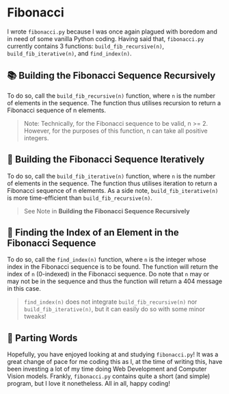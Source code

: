 # Fibonacci
I wrote `fibonacci.py` because I was once again plagued with boredom and in need of some vanilla Python coding. Having said that, `fibonacci.py` currently contains 3 functions: `build_fib_recursive(n)`, `build_fib_iterative(n)`, and `find_index(n)`.

## 📚 Building the Fibonacci Sequence Recursively
To do so, call the `build_fib_recursive(n)` function, where `n` is the number of elements in the sequence. The function thus utilises recursion to return a Fibonacci sequence of n elements.

> Note: Technically, for the Fibonacci sequence to be valid, n >= 2. However, for the purposes of this function, n can take all positive integers.

## 🔁 Building the Fibonacci Sequence Iteratively
To do so, call the `build_fib_iterative(n)` function, where `n` is the number of elements in the sequence. The function thus utilises iteration to return a Fibonacci sequence of n elements. As a side note, `build_fib_iterative(n)` is more time-efficient than `build_fib_recursive(n)`.

> See Note in **Building the Fibonacci Sequence Recursively**

## 🔎 Finding the Index of an Element in the Fibonacci Sequence
To do so, call the `find_index(n)` function, where `n` is the integer whose index in the Fibonacci sequence is to be found. The function will return the index of `n` (0-indexed) in the Fibonacci sequence. Do note that `n` may or may not be in the sequence and thus the function will return a 404 message in this case.

> `find_index(n)` does not integrate `build_fib_recursive(n)` nor `build_fib_iterative(n)`, but it can easily do so with some minor tweaks!

## 👋 Parting Words
Hopefully, you have enjoyed looking at and studying `fibonacci.py`! It was a great change of pace for me coding this as I, at the time of writing this, have been investing a lot of my time doing Web Development and Computer Vision models. Frankly, `fibonacci.py` contains quite a short (and simple) program, but I love it nonetheless. All in all, happy coding!